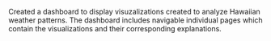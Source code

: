 Created a dashboard to display visuzalizations created to analyze Hawaiian weather patterns. The dashboard includes navigable individual pages which contain the visualizations and their corresponding explanations. 

